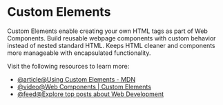# Custom Elements

Custom Elements enable creating your own HTML tags as part of Web Components. Build reusable webpage components with custom behavior instead of nested standard HTML. Keeps HTML cleaner and components more manageable with encapsulated functionality.

Visit the following resources to learn more:

- [@article@Using Custom Elements - MDN](https://developer.mozilla.org/en-US/docs/Web/Web_Components/Using_custom_elements)
- [@video@Web Components | Custom Elements](https://www.youtube.com/watch?v=1GT35DSdZbI)
- [@feed@Explore top posts about Web Development](https://app.daily.dev/tags/webdev?ref=roadmapsh)